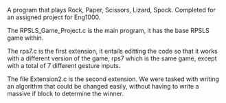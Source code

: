 A program that plays Rock, Paper, Scissors, Lizard, Spock. Completed for an assigned project for Eng1000.

The RPSLS_Game_Project.c is the main program, it has the base RPSLS game within.

The rps7.c is the first extension, it entails editting the code so that it works with a different version of the game, rps7 which is the same game, except with a total of 7 different gesture inputs.

The file Extension2.c is the second extension. We were tasked with writing an algorithm that could be changed easily, without having to write a massive if block to determine the winner.
